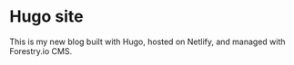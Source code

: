# Hugo site
This is my new blog built with Hugo, hosted on Netlify, and managed with Forestry.io CMS.
